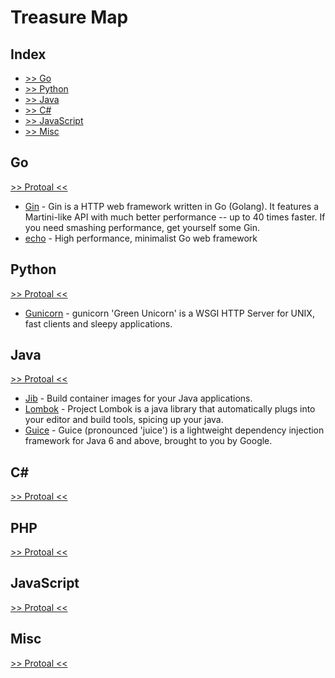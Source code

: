 # Treasure Map

## Index

- [>> Go](#go)
- [>> Python](#python)
- [>> Java](#java)
- [>> C#](#c#)
- [>> JavaScript](#javascript)
- [>> Misc](#misc)

## Go

[>> Protoal <<](#WIP)

* [Gin](https://github.com/gin-gonic/gin) - Gin is a HTTP web framework written in Go (Golang). It features a Martini-like API with much better performance -- up to 40 times faster. If you need smashing performance, get yourself some Gin.
* [echo](https://github.com/labstack/echo) - High performance, minimalist Go web framework

## Python

[>> Protoal <<](#WIP)

* [Gunicorn](https://github.com/benoitc/gunicorn) - gunicorn 'Green Unicorn' is a WSGI HTTP Server for UNIX, fast clients and sleepy applications.

## Java

[>> Protoal <<](#WIP)

* [Jib](https://github.com/GoogleContainerTools/jib) - Build container images for your Java applications.
* [Lombok](https://www.projectlombok.org/) - Project Lombok is a java library that automatically plugs into your editor and build tools, spicing up your java.
* [Guice](https://github.com/google/guice) - Guice (pronounced 'juice') is a lightweight dependency injection framework for Java 6 and above, brought to you by Google. 

## C#

[>> Protoal <<](#WIP)

## PHP

[>> Protoal <<](#WIP)

## JavaScript

[>> Protoal <<](#WIP)

## Misc

[>> Protoal <<](#WIP)